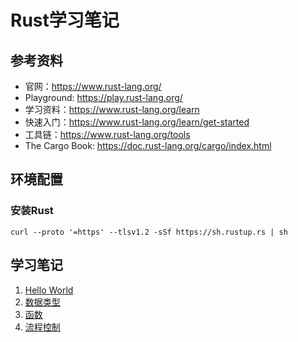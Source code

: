 # Rust学习笔记
## 参考资料
- 官网：https://www.rust-lang.org/
- Playground: https://play.rust-lang.org/
- 学习资料：https://www.rust-lang.org/learn
- 快速入门：https://www.rust-lang.org/learn/get-started
- 工具链：https://www.rust-lang.org/tools
- The Cargo Book: https://doc.rust-lang.org/cargo/index.html

## 环境配置
### 安装Rust
`curl --proto '=https' --tlsv1.2 -sSf https://sh.rustup.rs | sh`

## 学习笔记
1. [Hello World](./hello_world)
2. [数据类型](./data_types)
3. [函数](./functions)
4. [流程控制](./control_flow)
